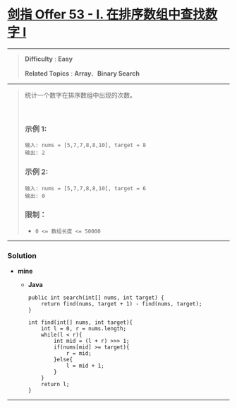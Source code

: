 # [剑指 Offer 53 - I. 在排序数组中查找数字 I](https://leetcode-cn.com/problems/zai-pai-xu-shu-zu-zhong-cha-zhao-shu-zi-lcof/)

---

> **Difficulty** : **Easy**
>
> **Related Topics** : **Array**、**Binary Search**

---

> 统计一个数字在排序数组中出现的次数。
>
>  
>
> ### 示例 1:
> ```
> 输入: nums = [5,7,7,8,8,10], target = 8
> 输出: 2
> ```
>
> ### 示例 2:
> ```
> 输入: nums = [5,7,7,8,8,10], target = 6
> 输出: 0
> ```
>
> ### 限制：
> * `0 <= 数组长度 <= 50000`

---

### Solution
* **mine**
  * **Java**

    ```
    public int search(int[] nums, int target) {
        return find(nums, target + 1) - find(nums, target);
    }

    int find(int[] nums, int target){
        int l = 0, r = nums.length;
        while(l < r){
            int mid = (l + r) >>> 1;
            if(nums[mid] >= target){
                r = mid;
            }else{
                l = mid + 1;
            }
        }
        return l;
    }
    ```


---
